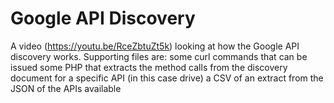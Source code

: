 # Google API Discovery

A video (https://youtu.be/RceZbtuZt5k) looking at how the Google API discovery works. 
Supporting files are:
some curl commands that can be issued
some PHP that extracts the method calls from the discovery document for a specific API (in this case drive)
a CSV of an extract from the JSON of the APIs available 

